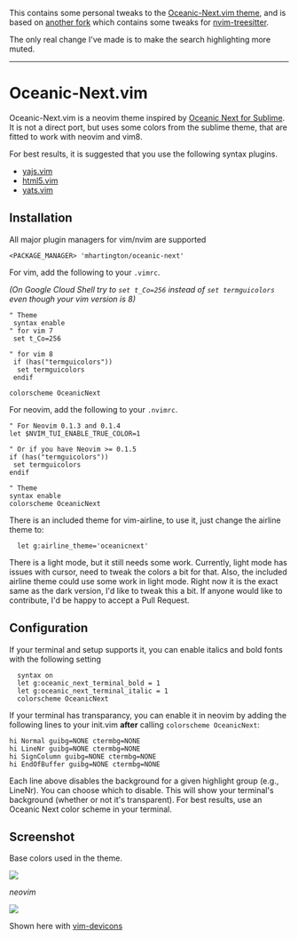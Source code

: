 This contains some personal tweaks to the [Oceanic-Next.vim theme](https://github.com/mhartington/oceanic-next), and is based on [another fork](https://github.com/etrnal70/oceanic-next) which contains some tweaks for [nvim-treesitter](https://github.com/nvim-treesitter/nvim-treesitter).

The only real change I've made is to make the search highlighting more muted.

-----

# Oceanic-Next.vim

Oceanic-Next.vim is a neovim theme inspired by [Oceanic Next for Sublime](https://github.com/voronianski/oceanic-next-color-scheme).
It is not a direct port, but uses some colors from the sublime theme, that are fitted to work with neovim and vim8.

For best results, it is suggested that you use the following syntax plugins.

- [yajs.vim](https://github.com/othree/yajs.vim)
- [html5.vim](https://github.com/othree/html5.vim)
- [yats.vim](https://github.com/HerringtonDarkholme/yats.vim/)

## Installation

All major plugin managers for vim/nvim are supported

 ```vim
<PACKAGE_MANAGER> 'mhartington/oceanic-next'
 ```

For vim, add the following to your `.vimrc`.

*(On Google Cloud Shell try to `set t_Co=256` instead of `set termguicolors` even though your vim version is 8)*

 ```viml
" Theme
  syntax enable
" for vim 7
  set t_Co=256

" for vim 8
  if (has("termguicolors"))
   set termguicolors
  endif

colorscheme OceanicNext
 ```

For neovim, add the following to your `.nvimrc`.


```viml
" For Neovim 0.1.3 and 0.1.4
let $NVIM_TUI_ENABLE_TRUE_COLOR=1

" Or if you have Neovim >= 0.1.5
if (has("termguicolors"))
 set termguicolors
endif

" Theme
syntax enable
colorscheme OceanicNext
```

There is an included theme for vim-airline, to use it, just change the airline theme to:

```
  let g:airline_theme='oceanicnext'
```

There is a light mode, but it still needs some work.
Currently, light mode has issues with cursor, need to tweak the colors a bit for that.
Also, the included airline theme could use some work in light mode. Right now it is the exact same as the dark version, I'd like to tweak this a bit.
If anyone would like to contribute, I'd be happy to accept a Pull Request.

## Configuration

If your terminal and setup supports it, you can enable italics and bold fonts with the following setting

```viml
  syntax on
  let g:oceanic_next_terminal_bold = 1
  let g:oceanic_next_terminal_italic = 1
  colorscheme OceanicNext
```

If your terminal has transparancy, you can enable it in neovim by adding the
following lines to your init.vim **after** calling `colorscheme OceanicNext`:

```viml
hi Normal guibg=NONE ctermbg=NONE
hi LineNr guibg=NONE ctermbg=NONE
hi SignColumn guibg=NONE ctermbg=NONE
hi EndOfBuffer guibg=NONE ctermbg=NONE
```
Each line above disables the background for a given highlight group
(e.g., LineNr). You can choose which to disable. This will show your terminal's
background (whether or not it's transparent). For best results, use an Oceanic
Next color scheme in your terminal.

## Screenshot

Base colors used in the theme.

![](https://raw.githubusercontent.com/voronianski/oceanic-next-theme/master/colors.png)

_neovim_

![](https://raw.githubusercontent.com/mhartington/oceanic-next/master/oceanic-next-dark.nvim.png)

Shown here with [vim-devicons](https://github.com/ryanoasis/vim-devicons)

